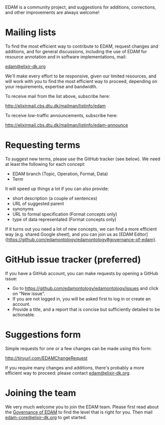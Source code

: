 EDAM is a community project, and suggestions for additions, corrections, and other improvements are always welcome! 


# <a name="mailinglists"></a>Mailing lists
To find the most efficient way to contribute to EDAM, request changes and additions, and for general discussions, including the use of EDAM for resource annotation and in software implementations, mail:

edam@elixir-dk.org

We'll make every effort to be responsive, given our limited resources, and will work with you to find the most efficient way to proceed, depending on your requirements, expertise and bandwidth.  

To receive mail from the list above, subscribe here:

http://elixirmail.cbs.dtu.dk/mailman/listinfo/edam

To receive low-traffic announcements, subscribe here:

http://elixirmail.cbs.dtu.dk/mailman/listinfo/edam-announce


# Requesting terms
To suggest new terms, please use the GitHub tracker (see below).  We need at least the following for each concept:
- EDAM branch (Topic, Operation, Format, Data)
- Term

It will speed up things a lot if you can also provide:
- short description (a couple of sentences)
- URL of suggested parent
- synonyms
- URL to formal specification (Format concepts only)
- type of data representated (Format concepts only) 

If it turns out you need a lot of new concepts, we can find a more efficient way (e.g. shared Google sheet), and you can join us as [EDAM Editor]{https://github.com/edamontology/edamontology#governance-of-edam}.


# GitHub issue tracker (preferred)
If you have a GitHub account, you can make requests by opening a GitHub issue:
- Go to https://github.com/edamontology/edamontology/issues and click on "New issue".
- If you are not logged in, you will be asked first to log in or create an account.
- Provide a title, and a report that is concise but sufficiently detailed to be actionable.


# Suggestions form
Simple requests for one or a few changes can be made using this form:

http://tinyurl.com/EDAMChangeRequest 

If you require many changes and additions, there's probably a more efficient way to proceed: please contact edam@elixir-dk.org.


# Joining the team
We very much welcome you to join the EDAM team.  Please first read about the [Governance of EDAM](https://github.com/edamontology/edamontology#governance-of-edam) to find the level that is right for you.  Then mail edam-core@elixir-dk.org to get started. 
